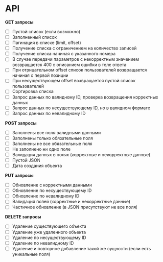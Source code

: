 # API 
**GET запросы**
- [ ] Пустой список (если возможно)
- [ ] Заполненный список
- [ ] Пагинация в списке (limit, offset)
- [ ] Получение списка с ограничением на количество записей
- [ ] Получение списка начиная с указанного номера
- [ ] В случае передачи параметров с некорректным значением возвращается 400 с описанием ошибки в теле ответа
- [ ] При отрицательном offset список пользователей возвращается начиная с первой позиции
- [ ] При несуществующем offset возвращается пустой список пользователей
- [ ] Сортировка списка
- [ ] Запрос данных по валидному ID, проверка возвращения корректных данных
- [ ] Запрос данных по несуществующему ID, но в валидном формате
- [ ] Запрос данных по невалидному ID

**POST запросы**
- [ ] Заполнены все поля валидными данными
- [ ] Заполнены только обязательные поля
- [ ] Заполнены не все обязательные поля
- [ ] Не заполнено ни одно поле
- [ ] Валидация данных в полях (корректные и некорректные данные)
- [ ] Пустой JSON
- [ ] Дата создания объекта

**PUT запросы**
- [ ] Обновление с корректными данными
- [ ] Обновление по несуществующему ID
- [ ] Обновление по невалидному ID
- [ ] Валидация полей (корректные и некорректные данные)
- [ ] Частичное обновление (в JSON присутствуют не все поля)

**DELETE запросы**
- [ ] Удаление существующего объекта
- [ ] Удаление уже удаленного объекта
- [ ] Удаление по несуществующему ID
- [ ] Удаление по невалидному ID
- [ ] Удаление и повторное добавление такой же сущности (если есть уникальные поля)
